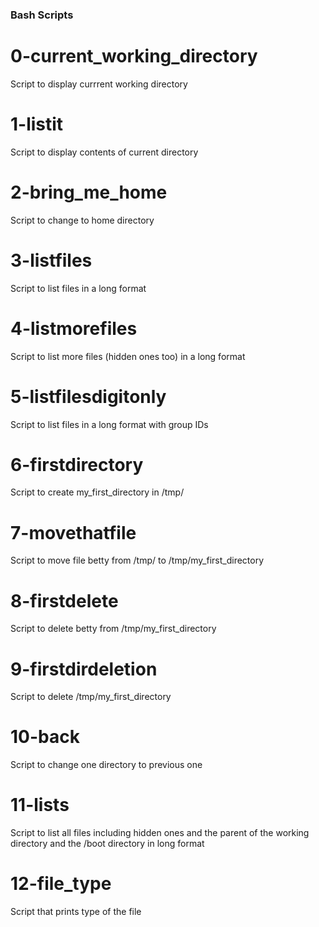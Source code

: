 ### Bash Scripts

# 0-current_working_directory
Script to display currrent working directory

# 1-listit
Script to display contents of current directory

# 2-bring_me_home
Script to change to home directory

# 3-listfiles
Script to list files in a long format

# 4-listmorefiles
Script to list more files (hidden ones too) in a long format

# 5-listfilesdigitonly
Script to list files in a long format with group IDs

# 6-firstdirectory
Script to create my_first_directory in /tmp/

# 7-movethatfile
Script to move file betty from /tmp/ to /tmp/my_first_directory

# 8-firstdelete
Script to delete betty from /tmp/my_first_directory

# 9-firstdirdeletion
Script to delete /tmp/my_first_directory

# 10-back
Script to change one directory to previous one

# 11-lists
Script to list  all files including hidden ones and the parent of the working directory and the /boot directory in long format

# 12-file_type
Script that prints type of the file
